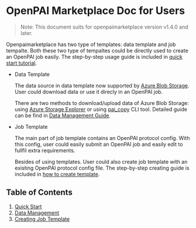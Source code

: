 # OpenPAI Marketplace Doc for Users

> Note: This document suits for openpaimarketplace version v1.4.0 and later.

Openpaimarketplace has two type of templates: data template and job tempalte. Both these two type of tempaltes could be directly used to create an OpenPAI job easily. The step-by-step usage guide is included in [quick start tutorial](./quick-start.md).

- Data Template

  The data source in data template now supported by [Azure Blob Storage](https://docs.microsoft.com/en-us/azure/storage/blobs/storage-blobs-introduction). User could download data or use it direcly in an OpenPAI job.

  There are two methods to download/upload data of Azure Blob Storage: using [Azure Storage Explorer](https://azure.microsoft.com/zh-cn/features/storage-explorer/) or using [pai_copy](https://github.com/SwordFaith/pai-copy) CLI tool. Detailed guide can be find in [Data Management Guide](./data-management.md).

- Job Template

  The main part of job template contains an OpenPAI protocol config. With this config, user could easily submit an OpenPAI job and easily edit to fullfil extra requirements.

  Besides of using templates. User could also create job template with an existing OpenPAI protocol config file. The step-by-step creating guide is included in [how to create template](./create-template.md).

## Table of Contents

1. [Quick Start](./quick_start.md)
2. [Data Management](./data_management.md)
3. [Creating Job Template](./create_template.md)
